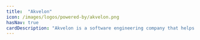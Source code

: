 ```yaml
---
title:  "Akvelon"
icon: /images/logos/powered-by/akvelon.png
hasNav: true
cardDescription: "Akvelon is a software engineering company that helps start-ups, SMBs, and Fortune 500 companies unlock the full potential of cloud, data, and AI/ML to empower their strategic advantage. Akvelon team has solid expertise in integrating Apache Beam with diverse data processing ecosystems and is an enthusiastic Apache Beam community contributor."
---
```

<!--
Licensed under the Apache License, Version 2.0 (the "License");
you may not use this file except in compliance with the License.
You may obtain a copy of the License at

http://www.apache.org/licenses/LICENSE-2.0

Unless required by applicable law or agreed to in writing, software
distributed under the License is distributed on an "AS IS" BASIS,
WITHOUT WARRANTIES OR CONDITIONS OF ANY KIND, either express or implied.
See the License for the specific language governing permissions and
limitations under the License.
-->
